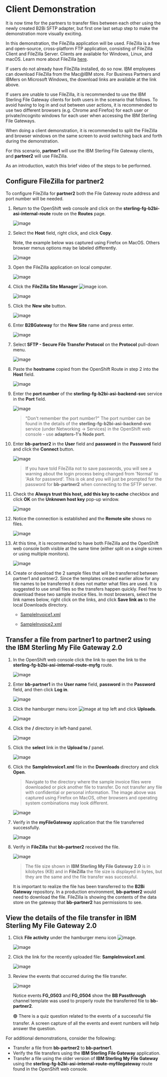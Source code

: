 # Client Demonstration

It is now time for the partners to transfer files between each other using the newly created B2Bi SFTP adapter, but first one last setup step to make the demonstration more visually exciting.

In this demonstration, the FileZilla application will be used. FileZilla is a free and open-source, cross-platform FTP application, consisting of FileZilla Client and FileZilla Server. Clients are available for Windows, Linux, and macOS. Learn more about FileZilla [here](https://filezilla-project.org/).

If users do not already have FileZilla installed, do so now. IBM employees can download FileZilla from the Mac@IBM store. For Business Partners and IBMers on Microsoft Windows, the download links are available at the link above.

If users are unable to use FileZilla, it is recommended to use the IBM Sterling File Gateway clients for both users in the scenario that follows. To avoid having to log in and out between user actions, it is recommended to use two different browsers (e.g. Chrome and Firefox) for each user or private/incognito windows for each user when accessing the IBM Sterling File Gateways.

When doing a client demonstration, it is recommended to split the FileZilla and browser windows on the same screen to avoid switching back and forth during the demonstration.

For this scenario, **partner1** will use the IBM Sterling File Gateway clients, and **partner2** will use FileZilla.

As an introduction, watch this brief video of the steps to be performed.

<!-- 
![type:video](_videos/SterlingDataExchange-ClientDemoWalkthrough-final.mp4)
-->

## Configure FileZilla for partner2

To configure FileZilla for **partner2** both the File Gateway route address and port number will be needed.

1. Return to the OpenShift web console and click on the **sterling-fg-b2bi-asi-internal-route** route on the **Routes** page.

    ![image](_attachments/OS_InternalRoute1.png)

1. Select the **Host** field, right click, and click **Copy**.

    Note, the example below was captured using Firefox on MacOS. Others browser menus options may be labeled differently.

    ![image](_attachments/OS_InternalRoute2.png)

1. Open the FileZilla application on local computer.

    ![image](_attachments/FileZilla.png)

1. Click the **FileZilla Site Manager** ![image](_attachments/FZSiteManagerIcon.png) icon.

    ![image](_attachments/FileZillaSiteManager.png)

1. Click the **New site** button.

    ![image](_attachments/FZ_NewSiteButton.png)

1. Enter **B2BGateway** for the **New Site** name and press enter.

    ![image](_attachments/FZ_NewSiteName.png)

1. Select **SFTP - Secure File Transfer Protocol** on the **Protocol** pull-down menu.

    ![image](_attachments/FZ_NewSiteProtocol.png)

1. Paste the **hostname** copied from the OpenShift Route in step 2 into the **Host** field.

    ![image](_attachments/FZ_NewSitePasteHost.png)

1. Enter the **port number** of the **sterling-fg-b2bi-asi-backend-svc** service in the **Port** field.

    ![image](_attachments/FZ_NewSitePort.png)

    > "Don't remember the port number?" The port number can be found in the details of the **sterling-fg-b2bi-asi-backend-svc** service (under Networking -> Services) in the OpenShift web console - use **adapters-1's** **Node port**.

1. Enter **bb-partner2** in the **User** field and **password** in the **Password** field and click the **Connect** button.

    ![image](_attachments/BB_FZ_NewSiteUserPassword.png)

    > If you have told FileZilla not to save passwords, you will see a warning about the login process being changed from 'Normal' to 'Ask for password'. This is ok and you will just be prompted for the password for **bb-partner2** when connecting to the SFTP server.

1. Check the **Always trust this host, add this key to cache** checkbox and click **OK** on the **Unknown host key** pop-up window.

    ![image](_attachments/FZ_UKnknownHostKey.png)

1. Notice the connection is established and the **Remote site** shows no files.

    ![image](_attachments/FZ_Connected.png)

1. At this time, it is recommended to have both FileZilla and the OpenShift web console both visible at the same time (either split on a single screen or using multiple monitors).

    ![image](_attachments/OS_FZ_splitScreen.png)

1. Create or download the 2 sample files that will be transferred between partner1 and partner2. Since the templates created earlier allow for any file names to be transferred it does not matter what files are used.  It is suggested to use small files so the transfers happen quickly.  Feel free to download these two sample invoice files. In most browsers, select the link names below, right click on the links, and click **Save link as** to the local Downloads directory.

    - [SampleInvoice1.xml](https://raw.githubusercontent.com/IBM/SalesEnablement-SterlingDataExchange-L3/main/tools/SampleInvoice1.xml)

    - [SampleInvoice2.xml](https://raw.githubusercontent.com/IBM/SalesEnablement-SterlingDataExchange-L3/main/tools/SampleInvoice2.xml)

## Transfer a file from partner1 to partner2 using the IBM Sterling My File Gateway 2.0

1. In the OpenShift web console click the link to open the link to the **sterling-fg-b2bi-asi-internal-route-myfg** route.

    ![image](_attachments/OS_Route-MyFG.png)

1. Enter **bb-partner1** in the **User name** field, **password** in the **Password** field, and then click **Log in**.

    ![image](_attachments/BB_MyFG_login.png)

1. Click the hamburger menu icon ![image](_attachments/MyFG_HamburgerIcon.png) at top left and click **Uploads**.

    ![image](_attachments/MyFG_UploadsMenu.png)

1. Click the **/** directory in left-hand panel.

    ![image](_attachments/MyFG_DirectorySelect.png)

1. Click the **select** link in the **Upload to /** panel.

    ![image](_attachments/MyFG_UploadPanel.png)

1. Click the **SampleInvoice1.xml** file in the **Downloads** directory and click **Open**.

    > Navigate to the directory where the sample invoice files were downloaded or pick another file to transfer. Do not transfer any file with confidential or personal information. The image above was captured using Firefox on MacOS, other browsers and operating system combinations may look different.

    <!-- alternate render for mkdocs
    !!! note "Note"
        Navigate to the directory where the sample invoice files were downloaded or pick another file to transfer. Do not transfer any file with confidential or personal information. The image above was captured using Firefox on MacOS, other browsers and operating system combinations may look different.
    -->

    ![image](_attachments/MyFG_UploadFileDialog.png)

1. Verify in the **myFileGateway** application that the file transferred successfully.

    ![image](_attachments/BB_MyFG_UploadFileTransferSuccess.png)

1. Verify in **FileZilla** that **bb-partner2** received the file.

    ![image](_attachments/BB_FZ_UploadFileTransferSuccess.png)

    > The file size shown in **IBM Sterling My File Gateway 2.0** is in kilobytes (KB) and in **FileZilla** the file size is displayed in bytes, but they are the same and the file transfer was successful.

    <!-- alternate render for mkdocs
    !!! note "Note"
        The file size shown in **IBM Sterling My File Gateway 2.0** is in kilobytes (KB) and in **FileZilla** the file size is displayed in bytes, but they are the same and the file transfer was successful.
    -->

    It is important to realize the file has been transferred to the **B2Bi Gateway** repository. In a production environment, **bb-partner2** would need to download the file. FileZilla is showing the contents of the data store on the gateway that **bb-partner2** has permissions to see.

## View the details of the file transfer in **IBM Sterling My File Gateway 2.0**

1. Click **File activity** under the hamburger menu icon ![image](_attachments/MyFG_HamburgerIcon.png).

    ![image](_attachments/MyFG_FileActivityMenu.png)

1. Click the link for the recently uploaded file: **SampleInvoice1.xml**.

    ![image](_attachments/BB_MyFG_FileActivity.png)

1. Review the events that occurred during the file transfer.

    ![image](_attachments/BB_MyFG_FileActivityDetails.png)

    Notice events **FG_0503** and **FG_0504** show the **BB Passthrough** channel template was used to properly route the transferred file to **bb-partner2**.

    :green_circle: There is a quiz question related to the events of a successful file transfer. A screen capture of all the events and event numbers will help answer the question.

    <!-- alternate render for mkdocs
    ??? question "BP quiz question"
        There is a quiz question related to the events of a successful file transfer. A screen capture of all the events and event numbers will help answer the question.
    -->

For additional demonstrations, consider the following:

- Transfer a file from **bb-partner2** to **bb-partner1**.
- Verify the file transfers using the **IBM Sterling File Gateway** application.
- Transfer a file using the older version of **IBM Sterling My File Gateway** using the **sterling-fg-b2bi-asi-internal-route-myfilegateway** route found in the OpenShift web console.
